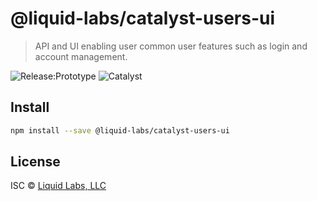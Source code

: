 # @liquid-labs/catalyst-users-ui

> API and UI enabling user common user features such as login and account management.

![Release:Prototype](https://img.shields.io/badge/release-prototype-red.svg)
![Catalyst](https://img.shields.io/badge/catalyst-yes-success.svg)

## Install

```bash
npm install --save @liquid-labs/catalyst-users-ui
```

## License

ISC © [Liquid Labs, LLC](https://liquid-labs.com)
